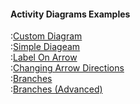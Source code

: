 #### Activity Diagrams Examples

:[Custom Diagram](custom.md)  
:[Simple Diageam](simple.md)  
:[Label On Arrow](label-on-arrow.md)  
:[Changing Arrow Directions](changing-arrow-directions.md)  
:[Branches](branches.md)  
:[Branches (Advanced)](branches-advanced.md)  